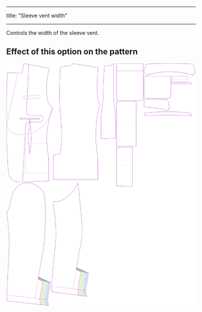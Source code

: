 ***

title: "Sleeve vent width"

***

Controls the width of the sleeve vent.

## Effect of this option on the pattern

![This image shows the effect of this option by superimposing several variants that have a different value for this option](jaeger_sleeveventwidth_sample.svg "Effect of this option on the pattern")
